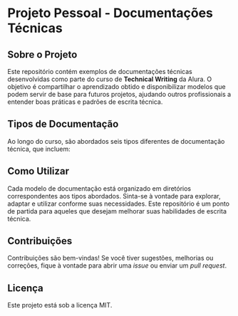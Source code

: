 # Projeto Pessoal - Documentações Técnicas

## Sobre o Projeto
Este repositório contém exemplos de documentações técnicas desenvolvidas como parte do curso de **Technical Writing** da Alura. O objetivo é compartilhar o aprendizado obtido e disponibilizar modelos que podem servir de base para futuros projetos, ajudando outros profissionais a entender boas práticas e padrões de escrita técnica.

## Tipos de Documentação
Ao longo do curso, são abordados seis tipos diferentes de documentação técnica, que incluem:



## Como Utilizar
Cada modelo de documentação está organizado em diretórios correspondentes aos tipos abordados. Sinta-se à vontade para explorar, adaptar e utilizar conforme suas necessidades. Este repositório é um ponto de partida para aqueles que desejam melhorar suas habilidades de escrita técnica.

## Contribuições
Contribuições são bem-vindas! Se você tiver sugestões, melhorias ou correções, fique à vontade para abrir uma *issue* ou enviar um *pull request*.

## Licença
Este projeto está sob a licença MIT.
